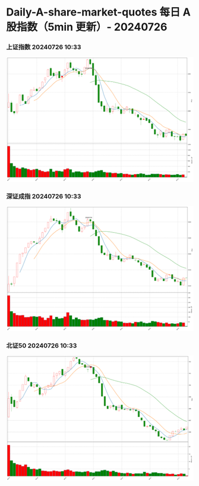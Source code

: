 
# Daily-A-share-market-quotes 每日 A 股指数（5min 更新）- 20240726

### 上证指数 20240726 10:33
![](./fig/2024/7/20240726-sh000001.png)

### 深证成指 20240726 10:33
![](./fig/2024/7/20240726-sz399001.png)

### 北证50 20240726 10:33
![](./fig/2024/7/20240726-bj899050.png)
